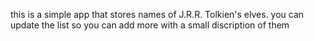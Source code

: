 this is a simple app that stores names of J.R.R. Tolkien's elves.
you can update the list so you can add more with a small discription of them
